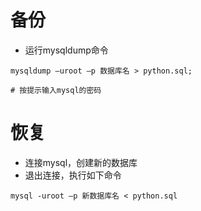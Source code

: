 # 备份

- 运行mysqldump命令

```
mysqldump –uroot –p 数据库名 > python.sql;

# 按提示输入mysql的密码
```

# 恢复

- 连接mysql，创建新的数据库
- 退出连接，执行如下命令

```
mysql -uroot –p 新数据库名 < python.sql
```